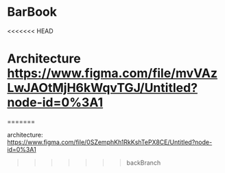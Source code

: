 # BarBook
<<<<<<< HEAD
# Architecture https://www.figma.com/file/mvVAzLwJAOtMjH6kWqvTGJ/Untitled?node-id=0%3A1
=======

architecture:
https://www.figma.com/file/0SZemphKh1RkKshTePX8CE/Untitled?node-id=0%3A1
>>>>>>> backBranch
